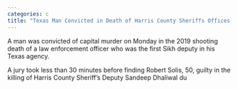 ```yaml
---
categories: c
title: "Texas Man Convicted in Death of Harris County Sheriffs Offices First Sikh Deputy"
---
```


A man was convicted of capital murder on Monday in the 2019 shooting death of a law enforcement officer who was the first Sikh deputy in his Texas agency.



A jury took less than 30 minutes before finding Robert Solis, 50, guilty in the killing of Harris County Sheriff’s Deputy Sandeep Dhaliwal du
